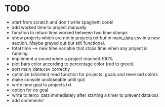 # TODO
- start from scratch and don't write spaghetti code!
- add worked time to project manually
- function to return time worked between two time stamps
- show projects which are not in projects.txt but in main_data.csv in a new section. Maybe greyed out but still functional.
- total time --> new time variable that stops time when any project is running
- implement a sound when a project reached 100%
- plot bars color according to percentage color (red to green)
- sort main_data.csv correctly
- optimize (shorten) read function for projects, goals and reversed colors
- make console uncloseable until quit
- write new goal to projects.txt
- option for no goal
- write to temp_data immediately after starting a timer to prevent dataloss
- add comments!
